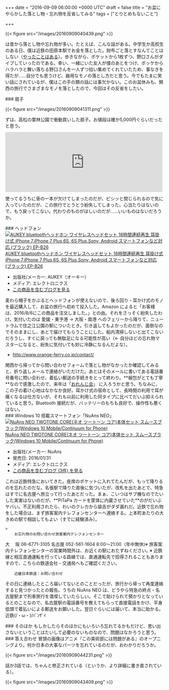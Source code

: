 
+++
date = "2016-09-09 06:00:00 +0000 UTC"
draft = false
title = "お盆にやらかした落とし物・忘れ物を反省してみる"
tags = ["とりとめもないこと"]

+++


{{< figure src="/images/20160909040439.png"  >}}

は昔から落とし物や忘れ物が多い。たとえば、こんな話がある。中学生か高校生のある日、僕は近鉄の田原本駅でお金を落とした。財布ごと落とすなんてことはしない（<a href="https://blog.daruyanagi.jp/entry/2013/03/26/085950">やったことはある</a>）。歩きながら、ポケットから1枚ずつ、野口さんがダイブしていったのである。幸い、一緒にいた友人が僕のあとをつけ、ポッケからハラハラと舞い落ちる野口さんを一人ずつ拾い集めてくれていたため、事なきを得たが……自分でも思うけど、器用なモノの落とし方だと思う。今でもたまに笑い話にされているが、僕はこの手の類の話には事欠かない。このお盆休みも、関西の旅行でさまざまなモノを落としたので、今回はその反省をしたい。

<div class="section">
    ### 扇子
    

{{< figure src="/images/20160909041311.png"  >}}

ずは、高松の栗林公園で衝動買いした扇子。お値段は確か5,000円ぐらいだったと思う。<iframe src="https://hatenablog-parts.com/embed?url=https%3A%2F%2Fblog.daruyanagi.jp%2Fentry%2F2015%2F07%2F06%2F185809" title="高松：栗林公園で涙ながらに扇子を買う - だるろぐ" class="embed-card embed-blogcard" scrolling="no" frameborder="0" style="display: block; width: 100%; height: 190px; max-width: 500px; margin: 10px 0px;"></iframe>使ってるうちに骨の一本が欠けてしまったのだが、ピシッと閉じられるので気に入っていたのだが、この旅行でとうとう紛失してしまった。心当たりはないので、もう戻ってこない。代わりのものがほしいのだが……いいものはないだろうか。

</div>
<div class="section">
    ### ヘッドフォン
    <div class="hatena-asin-detail"><a href="http://www.amazon.co.jp/exec/obidos/ASIN/B01CG5DFIA/bestylesnet-22/"><img src="https://images-fe.ssl-images-amazon.com/images/I/41VA4d7%2BpiL._SL160_.jpg" class="hatena-asin-detail-image" alt="AUKEY bluetoothヘッドホン ワイヤレスヘッドセット 18時間連続再生 耳掛け式 iPhone 7,iPhone 7 Plus,6S, 6S Plus,Sony, Android スマートフォンなど対応 (ブラック) EP-B26" title="AUKEY bluetoothヘッドホン ワイヤレスヘッドセット 18時間連続再生 耳掛け式 iPhone 7,iPhone 7 Plus,6S, 6S Plus,Sony, Android スマートフォンなど対応 (ブラック) EP-B26"/></a><div class="hatena-asin-detail-info"><a href="http://www.amazon.co.jp/exec/obidos/ASIN/B01CG5DFIA/bestylesnet-22/">AUKEY bluetoothヘッドホン ワイヤレスヘッドセット 18時間連続再生 耳掛け式 iPhone 7,iPhone 7 Plus,6S, 6S Plus,Sony, Android スマートフォンなど対応 (ブラック) EP-B26</a><ul><li><span class="hatena-asin-detail-label">出版社/メーカー:</span> AUKEY（オーキー）</li><li><span class="hatena-asin-detail-label">メディア:</span> エレクトロニクス</li><li><a href="http://d.hatena.ne.jp/asin/B01CG5DFIA/bestylesnet-22" target="_blank">この商品を含むブログを見る</a></li></ul></div><div class="hatena-asin-detail-foot"></div></div>麦わら帽子をかぶるとヘッドフォンが使えないので、後ろ回り・耳かけ式のモノを最近購入して、お盆の旅行へ初めて投入した。Amazon によると「お客様は、2016/8/6にこの商品を注文しました。」との由。それをさっそく紛失したわけ。気付いたのは 愛媛・東予港 → 大阪・南港 へのフェリーから降りて、ニュートラムで住之江公園の駅についたとき。引き返してもよかったのだが、面倒なのでそのままにし、あとで届けてもらうことにした。船内清掃しないと出てこないだろうし、すぐに戻っても無駄足になる可能性が高い（← 自分ほどの忘れ物マスターになると、紛失に気付いても妙に冷静になるんだよな）。

<ul>
<li><a href="http://www.orange-ferry.co.jp/contact/">http://www.orange-ferry.co.jp/contact/</a></li>
</ul>関西から帰ってから問い合わせフォームで落とし物がなかったか確認してみると、折り返しメールで連絡がいただけた。あとはそのメールに書いてある電話番号番号に問い合わせ、着払い郵送の手続きをとって終わり。**梱包がとても丁寧**なので感激したので、来年は「<a href="http://www.orange-ferry.co.jp/contact/">おれんじ会</a>」 に入ろうかと思う。ちなみに、この子の着け心地はなかなか良好。耳かけ式の宿命として、長時間の利用で耳が痛くなるは仕方ないが、それも以前に利用した同タイプに比べてだいぶ抑えられていると思う。Bluetooth 接続だが、バッテリーのもちも良好で、操作性も悪くはない。

</div>
<div class="section">
    ### Windows 10 搭載スマートフォン「NuAns NEO」
    <div class="hatena-asin-detail"><a href="http://www.amazon.co.jp/exec/obidos/ASIN/B018LQA0HM/bestylesnet-22/"><img src="https://images-fe.ssl-images-amazon.com/images/I/41AUPb8qI3L._SL160_.jpg" class="hatena-asin-detail-image" alt="NuAns NEO TWOTONE CORE(ネオ ツートーン コア)本体セット スムースブラック(Windows 10 Mobile/Continuum for Phone)" title="NuAns NEO TWOTONE CORE(ネオ ツートーン コア)本体セット スムースブラック(Windows 10 Mobile/Continuum for Phone)"/></a><div class="hatena-asin-detail-info"><a href="http://www.amazon.co.jp/exec/obidos/ASIN/B018LQA0HM/bestylesnet-22/">NuAns NEO TWOTONE CORE(ネオ ツートーン コア)本体セット スムースブラック(Windows 10 Mobile/Continuum for Phone)</a><ul><li><span class="hatena-asin-detail-label">出版社/メーカー:</span> NuAns</li><li><span class="hatena-asin-detail-label">発売日:</span> 2016/01/31</li><li><span class="hatena-asin-detail-label">メディア:</span> エレクトロニクス</li><li><a href="http://d.hatena.ne.jp/asin/B018LQA0HM/bestylesnet-22" target="_blank">この商品を含むブログ (3件) を見る</a></li></ul></div><div class="hatena-asin-detail-foot"></div></div>これは近鉄特急においてきた。座席のポケットに入れてたんだが、もって降りるのを忘れたのだな。名張駅で降りた直後に気づいたが、改札を出たあとで、特急はすでに名古屋へ旅立って行ったあとだった。まぁ、こいつはサブ機なのでたいした実害はないのだが、**PiTaPa カードを筐体に内蔵させていた**のがだいぶヤバい。不正利用されたら、わいのクレカから諭吉がダダ漏れだ。近鉄で忘れ物をした場合は、まず旅客案内テレフォンセンターへ連絡する。上本町あたりの大きめの駅で相談してもよい（すでに経験済み）。

    >
        お忘れ物のお問い合わせ旅客案内テレフォンセンター
大 　阪 06-6771-3105
名古屋 052-561-1604
8:00～21:00（年中無休)※ 旅客案内テレフォンセンターの営業時間外は、お近くの駅におたずねください｡ 
※ 近鉄線と相互直通運転を行っている路線では、直通運転先で拾得されることもありますので、こちらの鉄道会社・交通局へもご確認ください。

        近畿日本鉄道｜お問い合わせ
    
その日に連絡したところ届いてないとのことだったが、旅行から帰って再度連絡すると見つかったとの報告。うちの NuAns NEO は、どうやら特急の終点・名古屋駅まで列車旅行を満喫していたらしい。そこで助けられて預かりとなっているとのことなので、名古屋駅の電話番号を教えてもらって直接電話をかけ、平身低頭で着払いによる郵送をお願いした。翌日ぐらいには届いて、本当に助かる。近鉄(/・ω・)/ﾊﾞﾝｻﾞｲ

</div>
<div class="section">
    ### そのほか
    もしかしたらそのほかにもいろいろ忘れてるかもだけど、思い出さないということはたいして必要のないものなので、問題はなかろうと思う。

</div>
<div class="section">
    ### 答え合わせ
    冒頭の画像はアニメ『この美術部には問題がある』のオープニングより。何か日本の大事なパーツを忘れているのだが、おわかりだろうか。

{{< figure src="/images/20160909044231.png"  >}}

話か3話では、ちゃんと修正されている（というか、より詳細に書き直されている）。

{{< figure src="/images/20160909043409.png"  >}}

</div>


